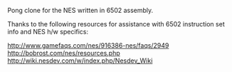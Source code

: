 Pong clone for the NES written in 6502 assembly.

Thanks to the following resources for assistance with 6502
instruction set info and NES h/w specifics:

http://www.gamefaqs.com/nes/916386-nes/faqs/2949
http://bobrost.com/nes/resources.php
http://wiki.nesdev.com/w/index.php/Nesdev_Wiki
